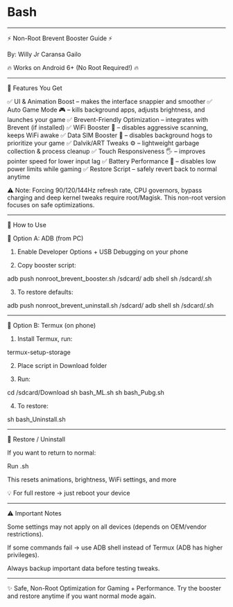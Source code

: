 # Bash

---

⚡ Non-Root Brevent Booster Guide ⚡

By: Willy Jr Caransa Gailo

🔥 Works on Android 6+ (No Root Required!) 🔥


---

📱 Features You Get

✅ UI & Animation Boost – makes the interface snappier and smoother
✅ Auto Game Mode 🎮 – kills background apps, adjusts brightness, and launches your game
✅ Brevent-Friendly Optimization – integrates with Brevent (if installed)
✅ WiFi Booster 📶 – disables aggressive scanning, keeps WiFi awake
✅ Data SIM Booster 📡 – disables background hogs to prioritize your game
✅ Dalvik/ART Tweaks ⚙️ – lightweight garbage collection & process cleanup
✅ Touch Responsiveness 🖐️ – improves pointer speed for lower input lag
✅ Battery Performance 🔋 – disables low power limits while gaming
✅ Restore Script – safely revert back to normal anytime

⚠️ Note: Forcing 90/120/144Hz refresh rate, CPU governors, bypass charging and deep kernel tweaks require root/Magisk. This non-root version focuses on safe optimizations.


---

🚀 How to Use

🔧 Option A: ADB (from PC)

1. Enable Developer Options + USB Debugging on your phone


2. Copy booster script:

adb push nonroot_brevent_booster.sh /sdcard/
adb shell sh /sdcard/.sh


3. To restore defaults:

adb push nonroot_brevent_uninstall.sh /sdcard/
adb shell sh /sdcard/.sh




---

📲 Option B: Termux (on phone)

1. Install Termux, run:

termux-setup-storage


2. Place script in Download folder


3. Run:

cd /sdcard/Download
sh bash_ML.sh
sh bash_Pubg.sh


4. To restore:

sh bash_Uninstall.sh




---

🔄 Restore / Uninstall

If you want to return to normal:

Run .sh

This resets animations, brightness, WiFi settings, and more

💡 For full restore → just reboot your device



---

⚠️ Important Notes

Some settings may not apply on all devices (depends on OEM/vendor restrictions).

If some commands fail → use ADB shell instead of Termux (ADB has higher privileges).

Always backup important data before testing tweaks.



---

✨ Safe, Non-Root Optimization for Gaming + Performance.
Try the booster and restore anytime if you want normal mode again.
